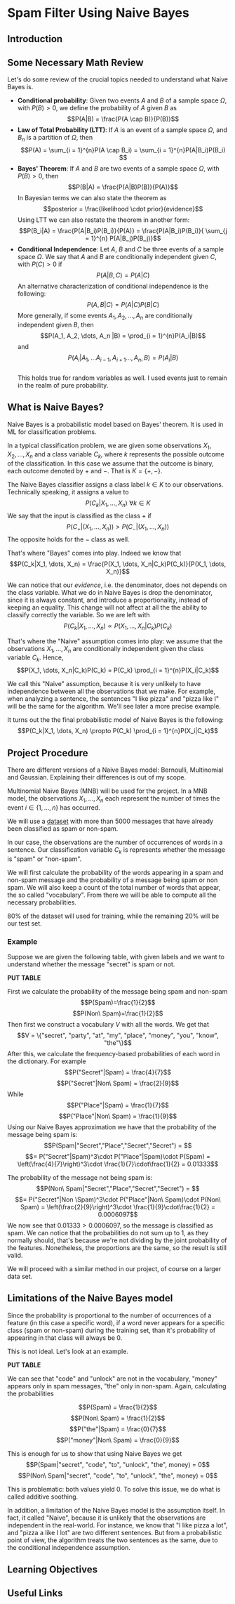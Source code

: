 # Spam Filter Using Naive Bayes

## Introduction

## Some Necessary Math Review

Let's do some review of the crucial topics needed to understand what Naive Bayes is.

* **Conditional probability**: Given two events $A$ and $B$ of a sample space $\Omega$, with $P(B)>0$, we define the probability of $A$ given $B$ as 
    $$P(A|B) = \frac{P(A \cap B)}{P(B)}$$
* **Law of Total Probability (LTT)**: If  $A$ is an event of a sample space $\Omega$, and $B_n$ is a partition of $\Omega$, then
    $$P(A) = \sum_{i = 1}^{n}P(A \cap B_i) = \sum_{i = 1}^{n}P(A|B_i)P(B_i) $$
* **Bayes' Theorem**: If $A$ and $B$ are two events of a sample space $\Omega$, with $P(B)>0$, then
    $$P(B|A) = \frac{P(A|B)P(B)}{P(A)}$$ In Bayesian terms we can also state the theorem as
    $$posterior = \frac{likelihood \cdot prior}{evidence}$$ Using LTT we can also restate the theorem in another form:
    $$P(B_i|A) = \frac{P(A|B_i)P(B_i)}{P(A)} = \frac{P(A|B_i)P(B_i)}{ \sum_{j = 1}^{n} P(A|B_j)P(B_j)}$$
* **Conditional Independence**: Let $A$, $B$ and $C$ be three events of a sample space $\Omega$. We say that $A$ and $B$ are conditionally independent given $C$, with $P(C)>0$ if
    $$P(A|B,C) = P(A|C)$$ An alternative characterization of conditional independence is the following:
    $$P(A,B|C) = P(A|C)P(B|C)$$ More generally, if some events $A_1, A_2, \dots, A_n$ are conditionally independent given $B$, then
    $$P(A_1, A_2, \dots, A_n |B) = \prod_{i = 1}^{n}P(A_i|B)$$ and
    $$P(A_i|A_1, \dots A_{i-1}, A_{i+1} \dots, A_n, B) = P(A_i|B)$$   
    This holds true for random variables as well. I used events just to remain in the realm of pure probability.

## What is Naive Bayes?

Naive Bayes is a probabilistic model based on Bayes' theorem. It is used in ML for classification problems. 

In a typical classification problem, we are given some observations $X_1, X_2, \dots, X_n$ and a class variable $C_k$, where $k$ represents the possible outcome of the classification.
In this case we assume that the outcome is binary, each outcome denoted by $+$ and $-$. That is $K = \{+, - \}$.

The Naive Bayes classifier assigns a class label $k\in K$ to our observations. Technically speaking, it assigns a value to
$$P(C_k|X_1, \dots, X_n)\ \forall k\in K$$
We say that the input is classified as the class $+$ if
$$P(C_{+}|(X_1,\dots ,X_n)) > P(C_{-}|(X_1,\dots ,X_n))$$ The opposite holds for the $-$ class as well.

That's where "Bayes" comes into play. Indeed we know that 
$$P(C_k|X_1, \dots, X_n) = \frac{P(X_1, \dots, X_n|C_k)P(C_k)}{P(X_1, \dots, X_n)}$$

We can notice that our $evidence$, i.e. the denominator, does not depends on the class variable. What we do in Naive Bayes is drop the denominator, since it is always constant, and introduce a proportionality, instead of keeping an equality. This change will not affect at all the the ability to classify correctly the variable. So we are left with 
$$P(C_k|X_1, \dots, X_n) \propto P(X_1, \dots, X_n|C_k)P(C_k)$$

That's where the "Naive" assumption comes into play: we assume that the observations $X_1, \dots, X_n$ are conditionally independent given the class variable $C_k$.
Hence, $$P(X_1, \dots, X_n|C_k)P(C_k) = P(C_k) \prod_{i = 1}^{n}P(X_i|C_k)$$

We call this "Naive" assumption, because it is very unlikely to have independence between all the observations that we make.
For example, when analyzing a sentence, the sentences "I like pizza" and "pizza like I" will be the same for the algorithm. We'll see later a more precise example.

It turns out the the final probabilistic model of Naive Bayes is the following:
$$P(C_k|X_1, \dots, X_n) \propto P(C_k) \prod_{i = 1}^{n}P(X_i|C_k)$$

## Project Procedure

There are different versions of a Naive Bayes model: Bernoulli, Multinomial and Gaussian. Explaining their differences is out of my scope.

Multinomial Naive Bayes (MNB) will be used for the project. In a MNB model, the observations $X_1, \dots, X_n$ each represent the number of times the event $i\in\{1,\dots ,n\}$ has occurred.

We will use a [dataset](https://archive.ics.uci.edu/ml/datasets/sms+spam+collection) with more than 5000 messages that have already been classified as spam or non-spam.

In our case, the observations are the number of occurrences of words in a sentence. Our classification variable $C_k$ is represents whether the message is "spam" or "non-spam".

We will first calculate the probability of the words appearing in a spam and non-spam message and the probability of a message being spam or non spam. We will also keep a count of the total number of words that appear, the so called "vocabulary".
From there we will be able to compute all the necessary probabilities.

80\% of the dataset will used for training, while the remaining 20\% will be our test set.

### Example

Suppose we are given the following table, with given labels and we want to understand whether the message "secret" is spam or not.

**PUT TABLE**

First we calculate the probability of the message being spam and non-spam
$$P(Spam)=\frac{1}{2}$$$$P(Non\ Spam)=\frac{1}{2}$$
Then first we construct a vocabulary $V$ with all the words. We get that
$$V = \{"secret", "party", "at", "my", "place", "money", "you", "know", "the"\}$$
After this, we calculate the frequency-based probabilities of each word in the dictionary. For example
$$P("Secret"|Spam) = \frac{4}{7}$$
$$P("Secret"|Non\ Spam) = \frac{2}{9}$$
While
$$P("Place"|Spam) = \frac{1}{7}$$
$$P("Place"|Non\ Spam) = \frac{1}{9}$$
Using our Naive Bayes approximation we have that the probability of the message being spam is:
$$P(Spam|"Secret","Place","Secret","Secret") = $$
$$= P("Secret"|Spam)^3\cdot P("Place"|Spam)\cdot P(Spam) = \left(\frac{4}{7}\right)^3\cdot \frac{1}{7}\cdot\frac{1}{2} = 0.01333$$

The probability of the message not being spam is:
$$P(Non\ Spam|"Secret","Place","Secret","Secret") = $$
$$= P("Secret"|Non \Spam)^3\cdot P("Place"|Non\ Spam)\cdot P(Non\ Spam) = \left(\frac{2}{9}\right)^3\cdot \frac{1}{9}\cdot\frac{1}{2} = 0.0006097$$
We now see that $0.01333 > 0.0006097$, so the message is classified as spam.
We can notice that the probabilities do not sum up to 1, as they normally should, that's because we're not dividing by the joint probability of the features. Nonetheless, the proportions are the same, so the result is still valid.

We will proceed with a similar method in our project, of course on a larger data set.

## Limitations of the Naive Bayes model

Since the probability is proportional to the number of occurrences of a feature (in this case a specific word), if a word never appears for a specific class (spam or non-spam) during the training set, than it's probability of appearing in that class will always be 0. 

This is not ideal. Let's look at an example.

**PUT TABLE**

We can see that "code" and "unlock" are not in the vocabulary, "money" appears only in spam messages, "the" only in non-spam.
Again, calculating the probabilities

$$P(Spam) = \frac{1}{2}$$
$$P(Non\ Spam) = \frac{1}{2}$$
$$P("the"|Spam) = \frac{0}{7}$$
$$P("money"|Non\ Spam) = \frac{0}{9}$$

This is enough for us to show that using Naive Bayes we get
$$P(Spam|"secret", "code", "to", "unlock", "the", money) = 0$$
$$P(Non\ Spam|"secret", "code", "to", "unlock", "the", money) = 0$$

This is problematic: both values yield 0. To solve this issue, we do what is called additive soothing.

In addition, a limitation of the Naive Bayes model is the assumption itself. In fact, it called "Naive", because it is unlikely that the observations are independent in the real-world. For instance, we know that "I like pizza a lot", and "pizza a like I lot" are two different sentences. But from a probabilistic point of view, the algorithm treats the two sentences as the same, due to the conditional independence assumption.

## Learning Objectives

## Useful Links
